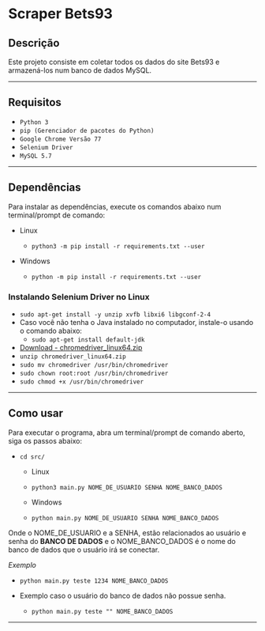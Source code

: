 # Scraper Bets93

## Descrição
Este projeto consiste em coletar todos os dados do site Bets93 e armazená-los num banco de dados MySQL.

---
## Requisitos

* `Python 3`
* `pip (Gerenciador de pacotes do Python)`
* `Google Chrome Versão 77`
* `Selenium Driver`
* `MySQL 5.7`
  
---
## Dependências

Para instalar as dependências, execute os comandos abaixo num terminal/prompt de comando:

* Linux
  * `python3 -m pip install -r requirements.txt --user`

* Windows
  * `python -m pip install -r requirements.txt --user`

### Instalando Selenium Driver no Linux

* `sudo apt-get install -y unzip xvfb libxi6 libgconf-2-4`
* Caso você não tenha o Java instalado no computador, instale-o usando o comando abaixo:
  * `sudo apt-get install default-jdk`
* [Download -  chromedriver_linux64.zip](https://chromedriver.storage.googleapis.com/77.0.3865.40/chromedriver_linux64.zip)
* `unzip chromedriver_linux64.zip`
* `sudo mv chromedriver /usr/bin/chromedriver`
* `sudo chown root:root /usr/bin/chromedriver`
* `sudo chmod +x /usr/bin/chromedriver`
---
## Como usar

Para executar o programa, abra um terminal/prompt de comando aberto, siga os passos abaixo:
* `cd src/`
  * Linux
  * `python3 main.py NOME_DE_USUARIO SENHA NOME_BANCO_DADOS`

  * Windows
  * `python main.py NOME_DE_USUARIO SENHA NOME_BANCO_DADOS`

Onde o NOME_DE_USUARIO e a SENHA, estão relacionados ao usuário e senha do **BANCO DE DADOS** e o NOME_BANCO_DADOS é o nome do banco de dados que o usuário irá se conectar.

*Exemplo*

* `python main.py teste 1234 NOME_BANCO_DADOS`

* Exemplo caso o usuário do banco de dados não possue senha.
  * `python main.py teste "" NOME_BANCO_DADOS`
 

---